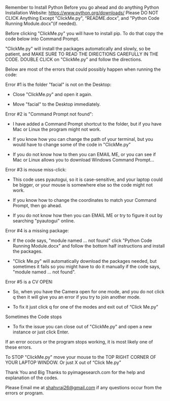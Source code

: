  
Remember to Install Python Before you go ahead and do anything
Python Installation Website: https://www.python.org/downloads/
Please DO NOT CLICK Anything Except "ClickMe.py", “README.docx”, and "Python Code Running Module.docx"(if needed).

Before clicking "ClickMe.py" you will have to install pip. 
To do that copy the code below into Command Prompt.






"ClickMe.py" will install the packages automatically and slowly, so be patient, and MAKE SURE TO READ THE DIRECTIONS CAREFULLY IN THE CODE. 
DOUBLE CLICK on "ClickMe.py" and follow the directions.

Below are most of the errors that could possibly happen when running the code:

Error #1 is the folder "facial" is not on the Desktop:
-	Close "ClickMe.py" and open it again.

-	Move "facial" to the Desktop immediately.

Error #2  is "Command Prompt not found":
-	I have added a Command Prompt shortcut to the folder, but if you have Mac or Linux the program might not work. 

-	If you know how you can change the path of your terminal, but you would have to change some of the code in "ClickMe.py”

-	If you do not know how to then you can EMAIL ME, or you can see if Mac or Linux allows you to download Windows Command Prompt...

Error #3 is mouse miss-click:
-	This code uses pyautogui, so it is case-sensitive, and your laptop could be bigger, or your mouse is somewhere else so the code might not work.

-	If you know how to change the coordinates to match your Command Prompt, then go ahead.

-	If you do not know how then you can EMAIL ME or try to figure it out by searching "pyautogui" online. 

Error #4 is a missing package:
-	If the code says, "module named ... not found" click "Python Code Running Module.docx" and follow the bottom half instructions and install the packages. 

-	"Click Me.py" will automatically download the packages needed, but sometimes it fails so you might have to do it manually if the code says, "module named ... not found".

Error #5 is a CV OPEN:
-	So, when you have the Camera open for one mode, and you do not click q then it will give you an error if you try to join another mode. 

-	To fix it just click q for one of the modes and exit out of “Click Me.py”

Sometimes the Code stops
-	To fix the issue you can close out of "ClickMe.py" and open a new instance or just click Enter.

If an error occurs or the program stops working, it is most likely one of these errors.

To STOP "ClickMe.py" move your mouse to the TOP RIGHT CORNER OF YOUR LAPTOP WINDOW. Or just X out of “Click Me.py”

Thank You and Big Thanks to pyimagesearch.com for the help and explanation of the codes. 

Please Email me at shahvraj26@gmail.com if any questions occur from the errors or program.
